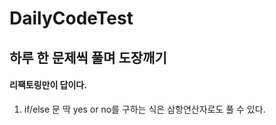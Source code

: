 # DailyCodeTest
## 하루 한 문제씩 풀며 도장깨기


#### 리팩토링만이 답이다.


1. if/else 문 딱 yes or no를 구하는 식은 삼항연산자로도 풀 수 있다.
